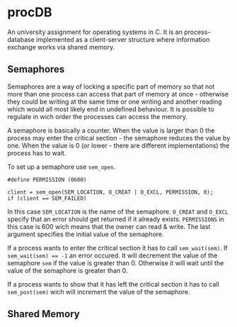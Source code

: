 # procDB
An university assignment for operating systems in C. It is an process-database implemented as a client-server structure where information exchange works via shared memory.

## Semaphores
Semaphores are a way of locking a specific part of memory so that not more than one process can access that part of memory at once - otherwise they could be writing at the same time or one writing and another reading which would all most likely end in undefined behaviour. It is possible to regulate in wich order the processes can access the memory.

A semaphore is basically a counter. When the value is larger than 0 the process may enter the critical section - the semaphore reduces the value by one. When the value is 0 (or lower - there are different implementations) the process has to wait.

To set up a semaphore use `sem_open`.
```
#define PERMISSION (0600)

client = sem_open(SEM_LOCATION, O_CREAT | O_EXCL, PERMISSION, 0);
if (client == SEM_FAILED)
```
In this case `SEM_LOCATION` is the name of the semaphore.
`O_CREAT` and `O_EXCL` specify that an error should get returned if it already exists.
`PERMISSIONS` in this case is 600 wich means that the owner can read & write.
The last argument specifies the initial value of the semaphore.

If a process wants to enter the critical section it has to call `sem_wait(sem)`. If `sem_wait(sem) == -1` an error occured. It will decrement the value of the semaphore `sem` if the value is greater than 0. Otherwise it will wait until the value of the semaphore is greater than 0.

If a process wants to show that it has left the critical section it has to call `sem_post(sem)` wich will increment the value of the semaphore.

## Shared Memory
